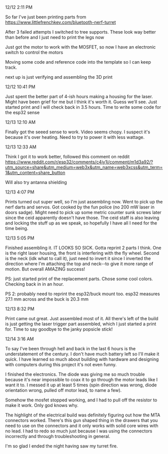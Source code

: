 12/12 2:11 PM

So far I've just been printing parts from https://www.littlefrenchkev.com/bluetooth-nerf-turret

After 3 failed attempts I switched to tree supports. These look way better than before and I just need to print the legs now

Just got the motor to work with the MOSFET, so now I have an electronic switch to control the motors

Moving some code and reference code into the template so I can keep track.

next up is just verifying and assembling the 3D print

12/12 10:41 PM

Just spent the better part of 4-ish hours making a housing for the laser. Might have been grief for me but I think it's worth it. Guess we'll see. Just started print and I will check back in 3.5 hours. Time to write some code for the esp32 sense

12/13 12:10 AM

Finally got the seeed sense to work. Video seems chopy. I suspect it's because it's over heating. Need to try to power it with less wattage.

12/13 12:33 AM

Think I got it to work better, followed this comment on reddit https://www.reddit.com/r/esp32/comments/c4iy1j/comment/m1d3a92/?utm_source=share&utm_medium=web3x&utm_name=web3xcss&utm_term=1&utm_content=share_button

Will also try antanna shielding

12/13 4:07 PM

Prints turned out super well, so I'm just assembling now. Went to pick up the nerf darts and servos. Got cooked by the fun police (no 200 mW laser in doors sadge). Might need to pick up some metric counter sunk screws later since the ceid apparently doesn't have those. The ceid staff is also leaving and locking the stuff up as we speak, so hopefully I have all I need for the time being.

12/13 5:05 PM

Finished assembling it. IT LOOKS SO SICK. Gotta reprint 2 parts I think. One is the right laser housing, the front is interfering with the fly wheel. Second is the neck (idk what to call it), just need to invert it since I inverted the direction where I'm attaching the top and neck--to give it more range of motion. But overall AMAZING success!

PS: just started print of the replacement parts. Chose some cool colors. Checking back in in an hour.

PS 2: probably need to reprint the esp32/buck mount too. esp32 measures 27.1 mm across and the buck is 20.3 mm

12/13 8:32 PM

Print came out great. Just assembled most of it. All there's left of the build is just getting the laser trigger part assembled, which I just started a print for. Time to say goodbye to the janky popsicle stick!

12/14 3:16 AM

To say I've been through hell and back in the last 6 hours is the understatement of the century. I don't have much battery left so I'll make it quick. I have learned so much about building with hardware and designing with computers during this project it's not even funny.

I finished the electronics. The diode was giving me so much trouble because it's near impossible to coax it to go through the motor leads like I want it to. I messed it up at least 5 times (spin direction was wrong, diode orientation wrong, pulled off motor lead, to name a few).

Somehow the mosfet stopped working, and I had to pull off the resistor to make it work. Only god knows why.

The highlight of the electrical build was definitely figuring out how the MTA connectors worked. There's this gun shaped thing in the drawers that you need to use on the connectors and it only works with solid core wires with no lead. I had to redo so much just because I was using the connectors incorrectly and through troubleshooting in general.

I'm so glad I ended the night having saw my turret fire.
